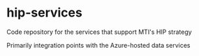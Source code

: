 # hip-services
Code repository for the services that support MTI's HIP strategy

Primarily integration points with the Azure-hosted data services
